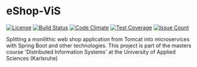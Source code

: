 # eShop-ViS
[![License][license img]][license] [![Build Status][travis branch img]][travis status] [![Code Climate][code climate img]][code climate] [![Test Coverage][test coverage img]][test coverage] [![Issue Count][issue count img]][issue count]

Splitting a monilithic web shop application from Tomcat into microservices with Spring Boot and other technologies. This project is part of the masters course 'Distributed Information Systems' at the University of Applied Sciences (Karlsruhe)

[license]:LICENSE
[license img]:https://img.shields.io/badge/License-Apache%202-blue.svg

[travis status]:https://travis-ci.org/Am3o/eShop
[travis branch img]:https://travis-ci.org/Am3o/eShop.svg?branch=dev

[code climate]:https://codeclimate.com/github/Am3o/eShop
[code climate img]:https://codeclimate.com/github/Am3o/eShop/badges/gpa.svg

[test coverage]:https://codeclimate.com/github/Am3o/eShop/coverage
[test coverage img]:https://codeclimate.com/github/Am3o/eShop/badges/coverage.svg

[issue count]:https://codeclimate.com/github/Am3o/eShop
[issue count img]:https://codeclimate.com/github/Am3o/eShop/badges/issue_count.svg
